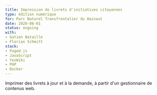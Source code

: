 ```yaml
---
title: Impression de livrets d'initiatives citoyennes
type: édition numérique
for: Parc Naturel Transfrontalier du Hainaut
date: 2020-06-01
status: ongoing
with:
- Gatien Bataille
- Florian Schmitt
stack:
- Paged.js
- JavaScript
- YesWiki
- PHP
- Docker
---
```


Imprimer des livrets à jour et à la demande, à partir d'un gestionnaire de contenus web.

<!--more-->
